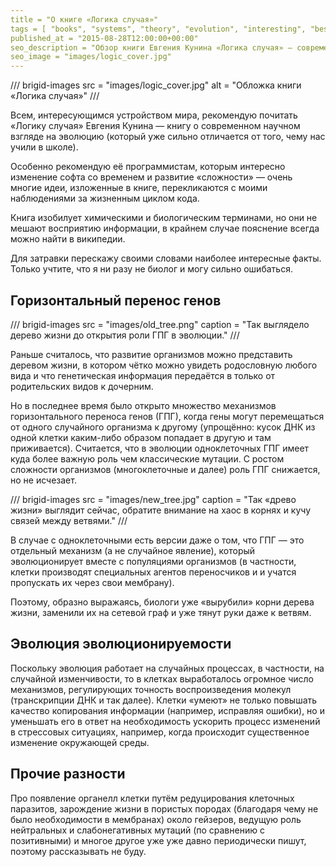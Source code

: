 ```yaml
---
title = "О книге «Логика случая»"
tags = [ "books", "systems", "theory", "evolution", "interesting", "best"]
published_at = "2015-08-28T12:00:00+00:00"
seo_description = "Обзор книги Евгения Кунина «Логика случая» — современный взгляд на эволюцию."
seo_image = "images/logic_cover.jpg"
---
```


/// brigid-images
src = "images/logic_cover.jpg"
alt = "Обложка книги «Логика случая»"
///

Всем, интересующимся устройством мира, рекомендую почитать «Логику случая» Евгения Кунина — книгу о современном научном взгляде на эволюцию (который уже сильно отличается от того, чему нас учили в школе).

Особенно рекомендую её программистам, которым интересно изменение софта со временем и развитие «сложности» — очень многие идеи, изложенные в книге, перекликаются с моими наблюдениями за жизненным циклом кода.

Книга изобилует химическими и биологическим терминами, но они не мешают восприятию информации, в крайнем случае пояснение всегда можно найти в википедии.

Для затравки перескажу своими словами наиболее интересные факты. Только учтите, что я ни разу не биолог и могу сильно ошибаться.

<!-- more -->

## Горизонтальный перенос генов

/// brigid-images
src = "images/old_tree.png"
caption = "Так выглядело дерево жизни до открытия роли ГПГ в эволюции."
///

Раньше считалось, что развитие организмов можно представить деревом жизни, в котором чётко можно увидеть родословную любого вида и что генетическая информация передаётся в только от родительских видов к дочерним.

Но в последнее время было открыто множество механизмов горизонтального переноса генов (ГПГ), когда гены могут перемещаться от одного случайного организма к другому (упрощённо: кусок ДНК из одной клетки каким-либо образом попадает в другую и там приживается). Считается, что в эволюции одноклеточных ГПГ имеет куда более важную роль чем классические мутации. С ростом сложности организмов (многоклеточные и далее) роль ГПГ снижается, но не исчезает.

/// brigid-images
src = "images/new_tree.jpg"
caption = "Так «древо жизни» выглядит сейчас, обратите внимание на хаос в корнях и кучу связей между ветвями."
///

В случае с одноклеточными есть версии даже о том, что ГПГ — это отдельный механизм (а не случайное явление), который эволюционирует вместе с популяциями организмов (в частности, клетки производят специальных агентов переносчиков и и учатся пропускать их через свои мембрану).

Поэтому, образно выражаясь, биологи уже «вырубили» корни дерева жизни, заменили их на сетевой граф и уже тянут руки даже к ветвям.

## Эволюция эволюционируемости

Поскольку эволюция работает на случайных процессах, в частности, на случайной изменчивости, то в клетках выработалось огромное число механизмов, регулирующих точность воспроизведения молекул (транскрипции ДНК и так далее). Клетки «умеют» не только повышать качество копирования информации (например, исправляя ошибки), но и уменьшать его в ответ на необходимость ускорить процесс изменений в стрессовых ситуациях, например, когда происходит существенное изменение окружающей среды.

## Прочие разности

Про появление органелл клетки путём редуцирования клеточных паразитов, зарождение жизни в пористых породах (благодаря чему не было необходимости в мембранах) около гейзеров, ведущую роль нейтральных и слабонегативных мутаций (по сравнению с позитивными) и многое другое уже уже давно периодически пишут, поэтому рассказывать не буду.
